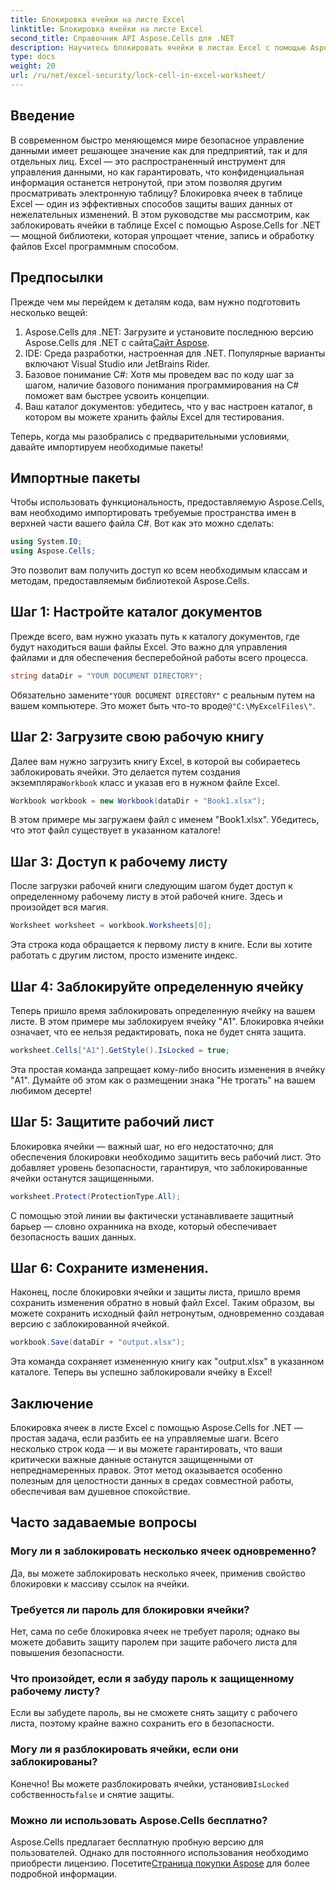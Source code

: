 ```yaml
---
title: Блокировка ячейки на листе Excel
linktitle: Блокировка ячейки на листе Excel
second_title: Справочник API Aspose.Cells для .NET
description: Научитесь блокировать ячейки в листах Excel с помощью Aspose.Cells для .NET. Простое пошаговое руководство по безопасному управлению данными.
type: docs
weight: 20
url: /ru/net/excel-security/lock-cell-in-excel-worksheet/
---
```

## Введение

В современном быстро меняющемся мире безопасное управление данными имеет решающее значение как для предприятий, так и для отдельных лиц. Excel — это распространенный инструмент для управления данными, но как гарантировать, что конфиденциальная информация останется нетронутой, при этом позволяя другим просматривать электронную таблицу? Блокировка ячеек в таблице Excel — один из эффективных способов защиты ваших данных от нежелательных изменений. В этом руководстве мы рассмотрим, как заблокировать ячейки в таблице Excel с помощью Aspose.Cells for .NET — мощной библиотеки, которая упрощает чтение, запись и обработку файлов Excel программным способом.

## Предпосылки

Прежде чем мы перейдем к деталям кода, вам нужно подготовить несколько вещей:

1. Aspose.Cells для .NET: Загрузите и установите последнюю версию Aspose.Cells для .NET с сайта[Сайт Aspose](https://releases.aspose.com/cells/net/).
2. IDE: Среда разработки, настроенная для .NET. Популярные варианты включают Visual Studio или JetBrains Rider.
3. Базовое понимание C#: Хотя мы проведем вас по коду шаг за шагом, наличие базового понимания программирования на C# поможет вам быстрее усвоить концепции.
4. Ваш каталог документов: убедитесь, что у вас настроен каталог, в котором вы можете хранить файлы Excel для тестирования.

Теперь, когда мы разобрались с предварительными условиями, давайте импортируем необходимые пакеты!

## Импортные пакеты

Чтобы использовать функциональность, предоставляемую Aspose.Cells, вам необходимо импортировать требуемые пространства имен в верхней части вашего файла C#. Вот как это можно сделать:

```csharp
using System.IO;
using Aspose.Cells;
```

Это позволит вам получить доступ ко всем необходимым классам и методам, предоставляемым библиотекой Aspose.Cells.

## Шаг 1: Настройте каталог документов

Прежде всего, вам нужно указать путь к каталогу документов, где будут находиться ваши файлы Excel. Это важно для управления файлами и для обеспечения бесперебойной работы всего процесса. 

```csharp
string dataDir = "YOUR DOCUMENT DIRECTORY";
```

 Обязательно замените`"YOUR DOCUMENT DIRECTORY"` с реальным путем на вашем компьютере. Это может быть что-то вроде`@"C:\MyExcelFiles\"`.

## Шаг 2: Загрузите свою рабочую книгу

 Далее вам нужно загрузить книгу Excel, в которой вы собираетесь заблокировать ячейки. Это делается путем создания экземпляра`Workbook` класс и указав его в нужном файле Excel.

```csharp
Workbook workbook = new Workbook(dataDir + "Book1.xlsx");
```

В этом примере мы загружаем файл с именем "Book1.xlsx". Убедитесь, что этот файл существует в указанном каталоге!

## Шаг 3: Доступ к рабочему листу

После загрузки рабочей книги следующим шагом будет доступ к определенному рабочему листу в этой рабочей книге. Здесь и произойдет вся магия. 

```csharp
Worksheet worksheet = workbook.Worksheets[0];
```

Эта строка кода обращается к первому листу в книге. Если вы хотите работать с другим листом, просто измените индекс.

## Шаг 4: Заблокируйте определенную ячейку 

Теперь пришло время заблокировать определенную ячейку на вашем листе. В этом примере мы заблокируем ячейку "A1". Блокировка ячейки означает, что ее нельзя редактировать, пока не будет снята защита.

```csharp
worksheet.Cells["A1"].GetStyle().IsLocked = true;
```

Эта простая команда запрещает кому-либо вносить изменения в ячейку "A1". Думайте об этом как о размещении знака "Не трогать" на вашем любимом десерте!

## Шаг 5: Защитите рабочий лист

Блокировка ячейки — важный шаг, но его недостаточно; для обеспечения блокировки необходимо защитить весь рабочий лист. Это добавляет уровень безопасности, гарантируя, что заблокированные ячейки останутся защищенными.

```csharp
worksheet.Protect(ProtectionType.All);
```

С помощью этой линии вы фактически устанавливаете защитный барьер — словно охранника на входе, который обеспечивает безопасность ваших данных.

## Шаг 6: Сохраните изменения.

Наконец, после блокировки ячейки и защиты листа, пришло время сохранить изменения обратно в новый файл Excel. Таким образом, вы можете сохранить исходный файл нетронутым, одновременно создавая версию с заблокированной ячейкой.

```csharp
workbook.Save(dataDir + "output.xlsx");
```

Эта команда сохраняет измененную книгу как "output.xlsx" в указанном каталоге. Теперь вы успешно заблокировали ячейку в Excel!

## Заключение

Блокировка ячеек в листе Excel с помощью Aspose.Cells for .NET — простая задача, если разбить ее на управляемые шаги. Всего несколько строк кода — и вы можете гарантировать, что ваши критически важные данные останутся защищенными от непреднамеренных правок. Этот метод оказывается особенно полезным для целостности данных в средах совместной работы, обеспечивая вам душевное спокойствие.

## Часто задаваемые вопросы

### Могу ли я заблокировать несколько ячеек одновременно?
Да, вы можете заблокировать несколько ячеек, применив свойство блокировки к массиву ссылок на ячейки.

### Требуется ли пароль для блокировки ячейки?
Нет, сама по себе блокировка ячеек не требует пароля; однако вы можете добавить защиту паролем при защите рабочего листа для повышения безопасности.

### Что произойдет, если я забуду пароль к защищенному рабочему листу?
Если вы забудете пароль, вы не сможете снять защиту с рабочего листа, поэтому крайне важно сохранить его в безопасности.

### Могу ли я разблокировать ячейки, если они заблокированы?
 Конечно! Вы можете разблокировать ячейки, установив`IsLocked` собственность`false` и снятие защиты.

### Можно ли использовать Aspose.Cells бесплатно?
 Aspose.Cells предлагает бесплатную пробную версию для пользователей. Однако для постоянного использования необходимо приобрести лицензию. Посетите[Страница покупки Aspose](https://purchase.aspose.com/buy) для более подробной информации.